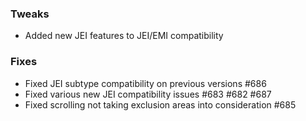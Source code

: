 ### Tweaks
* Added new JEI features to JEI/EMI compatibility

### Fixes
* Fixed JEI subtype compatibility on previous versions #686
* Fixed various new JEI compatibility issues #683 #682 #687
* Fixed scrolling not taking exclusion areas into consideration #685
